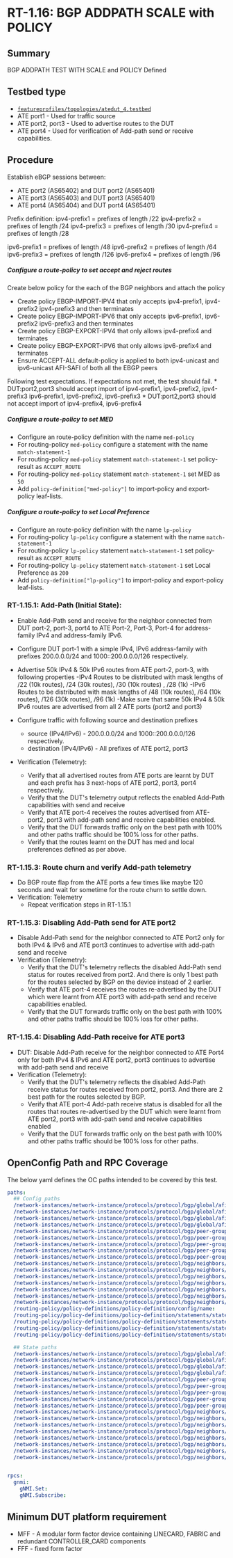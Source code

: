 # RT-1.16: BGP ADDPATH SCALE with POLICY

## Summary

BGP ADDPATH TEST WITH SCALE and POLICY Defined

## Testbed type

  *  [`featureprofiles/topologies/atedut_4.testbed`](https://github.com/openconfig/featureprofiles/blob/main/topologies/atedut_4.testbed)
  * ATE port1 - Used for traffic source
  * ATE port2, port3 - Used to advertise routes to the DUT
  * ATE port4 - Used for verification of Add-path send or receive capabilities.

## Procedure

Establish eBGP sessions between:

*   ATE port2 (AS65402) and DUT port2 (AS65401)
*   ATE port3 (AS65403) and DUT port3 (AS65401)
*   ATE port4 (AS65404) and DUT port4 (AS65401)

Prefix definition:
ipv4-prefix1 = prefixes of length /22
ipv4-prefix2 = prefixes of length /24
ipv4-prefix3 = prefixes of length /30
ipv4-prefix4 = prefixes of length /28

ipv6-prefix1 = prefixes of length /48
ipv6-prefix2 = prefixes of length /64
ipv6-prefix3 = prefixes of length /126
ipv6-prefix4 = prefixes of length /96

##### Configure a route-policy to set accept and reject routes
Create below policy for the each of the BGP neighbors and attach the policy
  * Create policy EBGP-IMPORT-IPV4 that only accepts ipv4-prefix1, ipv4-prefix2
    ipv4-prefix3 and then terminates
  * Create policy EBGP-IMPORT-IPV6 that only accepts ipv6-prefix1, ipv6-prefix2 
    ipv6-prefix3 and then terminates
  * Create policy EBGP-EXPORT-IPV4 that only allows ipv4-prefix4 and terminates
  * Create policy EBGP-EXPORT-IPV6 that only allows ipv6-prefix4 and terminates
  * Ensure ACCEPT-ALL default-policy is applied to both ipv4-unicast and
    ipv6-unicast AFI-SAFI of both all the EBGP peers

Following test expectations. If expectations not met, the test should fail.
    * DUT:port2,port3 should accept import of ipv4-prefix1, ipv4-prefix2, ipv4-prefix3
    ipv6-prefix1, ipv6-prefix2, ipv6-prefix3
    * DUT:port2,port3 should not accept import of ipv4-prefix4, ipv6-prefix4

##### Configure a route-policy to set MED

*   Configure an route-policy definition with the name ```med-policy```
*   For routing-policy ```med-policy``` configure a statement with the name
    ```match-statement-1```
*   For routing-policy ```med-policy``` statement ```match-statement-1```
    set policy-result as ```ACCEPT_ROUTE```
*   For routing-policy ```med-policy``` statement ```match-statement-1```
    set MED as ```50```
*   Add `policy-definition["med-policy"]` to import-policy and export-policy 
    leaf-lists.

##### Configure a route-policy to set Local Preference

*   Configure an route-policy definition with the name ```lp-policy```
*   For routing-policy ```lp-policy``` configure a statement with the name
    ```match-statement-1```
*   For routing-policy ```lp-policy``` statement ```match-statement-1```
    set policy-result as ```ACCEPT_ROUTE```
*   For routing-policy ```lp-policy``` statement ```match-statement-1```
    set Local Preference as ```200```
*   Add `policy-definition["lp-policy"]` to import-policy and export-policy 
    leaf-lists.

### RT-1.15.1: Add-Path (Initial State):

*   Enable Add-Path send and receive for the neighbor connected from DUT port-2,
    port-3, port4 to ATE Port-2, Port-3, Port-4 for address-family IPv4 and
    address-family IPv6.
*   Configure DUT port-1 with a simple IPv4, IPv6 address-family with prefixes
    200.0.0.0/24 and 1000::200.0.0.0/126 respectively.
*   Advertise 50k IPv4 & 50k IPv6 routes from ATE port-2, port-3,
    with following properties
      -IPv4 Routes to be distributed with mask lengths of /22 (10k routes), /24
        (30k routes), /30 (10k routes) , /28 (1k)
      -IPv6 Routes to be distributed with mask lengths of /48 (10k routes), /64
        (10k routes), /126 (30k routes), /96 (1k)
      -Make sure that same 50k IPv4 & 50k IPv6 routes are advertised from all
        2 ATE ports (port2 and port3)
*   Configure traffic with following source and destination prefixes
      - source (IPv4/IPv6) - 200.0.0.0/24 and 1000::200.0.0.0/126 respectively.
      - destination (IPv4/IPv6) - All prefixes of ATE port2, port3

*   Verification (Telemetry):
    *   Verify that all advertised routes from ATE ports are learnt by DUT and
        each prefix has 3 next-hops of ATE port2, port3, port4 respectively.
    *   Verify that the DUT's telemetry output reflects the enabled Add-Path
        capabilities with send and receive
    *   Verify that ATE port-4 receives the routes advertised from ATE-port2,
        port3 with add-path send and receive capabilities enabled.
    *   Verify that the DUT forwards traffic only on the best path with 100%
        and other paths traffic should be 100% loss for other paths.
    *   Verify that the routes learnt on the DUT has med and local preferences 
        defined as per above.


### RT-1.15.3: Route churn and verify Add-path telemetry

*   Do BGP route flap from the ATE ports a few times like maybe 120 seconds and
    wait for sometime for the route churn to settle down.
*   Verification: Telemetry
    *   Repeat verification steps in RT-1.15.1


### RT-1.15.3: Disabling Add-Path send for ATE port2

*   Disable Add-Path send for the neighbor connected to ATE Port2 only
    for both IPv4 & IPv6 and ATE port3 continues to advertise with add-path
    send and receive
*   Verification (Telemetry):
    *   Verify that the DUT's telemetry reflects the disabled Add-Path send
        status for routes received from port2. And there is only 1 best path
        for the routes selected by BGP on the device instead of 2 earlier.
    *   Verify that ATE port-4 receives the routes re-advertised by the DUT
        which were learnt from ATE port3 with add-path send and receive
        capabilities enabled.
    *   Verify that the DUT forwards traffic only on the best path with 100%
        and other paths traffic should be 100% loss for other paths.

### RT-1.15.4: Disabling Add-Path receive for ATE port3

*   DUT: Disable Add-Path receive for the neighbor connected to ATE Port4 only
    for both IPv4 & IPv6 and ATE port2, port3 continues to advertise with add-path
    send and receive
*   Verification (Telemetry):
    *   Verify that the DUT's telemetry reflects the disabled Add-Path receive
        status for routes received from port2, port3. And there are 2 best path
        for the routes selected by BGP.
    *   Verify that ATE port-4 Add-path receive status is disabled for all the
        routes that routes re-advertised by the DUT which were learnt from ATE 
        port2, port3 with add-path send and receive capabilities enabled
    *   Verify that the DUT forwards traffic only on the best path with 100%
        and other paths traffic should be 100% loss for other paths.

## OpenConfig Path and RPC Coverage

The below yaml defines the OC paths intended to be covered by this test.

```yaml
paths:
  ## Config paths
  /network-instances/network-instance/protocols/protocol/bgp/global/afi-safis/afi-safi/add-paths/config/receive:
  /network-instances/network-instance/protocols/protocol/bgp/global/afi-safis/afi-safi/add-paths/config/send:
  /network-instances/network-instance/protocols/protocol/bgp/global/afi-safis/afi-safi/add-paths/config/send-max:
  /network-instances/network-instance/protocols/protocol/bgp/global/afi-safis/afi-safi/ipv4-unicast/config/extended-next-hop-encoding:
  /network-instances/network-instance/protocols/protocol/bgp/peer-groups/peer-group/afi-safis/afi-safi/add-paths/config/receive:
  /network-instances/network-instance/protocols/protocol/bgp/peer-groups/peer-group/afi-safis/afi-safi/add-paths/config/send:
  /network-instances/network-instance/protocols/protocol/bgp/peer-groups/peer-group/afi-safis/afi-safi/add-paths/config/send-max:
  /network-instances/network-instance/protocols/protocol/bgp/peer-groups/peer-group/timers/config/minimum-advertisement-interval:
  /network-instances/network-instance/protocols/protocol/bgp/peer-groups/peer-group/afi-safis/afi-safi/ipv4-unicast/config/extended-next-hop-encoding:
  /network-instances/network-instance/protocols/protocol/bgp/neighbors/neighbor/afi-safis/afi-safi/add-paths/config/receive:
  /network-instances/network-instance/protocols/protocol/bgp/neighbors/neighbor/afi-safis/afi-safi/add-paths/config/send:
  /network-instances/network-instance/protocols/protocol/bgp/neighbors/neighbor/afi-safis/afi-safi/add-paths/config/send-max:
  /network-instances/network-instance/protocols/protocol/bgp/neighbors/neighbor/timers/config/minimum-advertisement-interval:
  /network-instances/network-instance/protocols/protocol/bgp/neighbors/neighbor/afi-safis/afi-safi/ipv4-unicast/config/extended-next-hop-encoding:
  /network-instances/network-instance/protocols/protocol/bgp/neighbors/neighbor/afi-safis/afi-safi/apply-policy/state/import-policy:
  /network-instances/network-instance/protocols/protocol/bgp/neighbors/neighbor/afi-safis/afi-safi/apply-policy/state/export-policy:
  /routing-policy/policy-definitions/policy-definition/config/name:
  /routing-policy/policy-definitions/policy-definition/statements/statement/config/name:
  /routing-policy/policy-definitions/policy-definition/statements/statement/actions/config/policy-result:
  /routing-policy/policy-definitions/policy-definition/statements/statement/actions/bgp-actions/config/set-med:
  /routing-policy/policy-definitions/policy-definition/statements/statement/actions/bgp-actions/config/set-local-pref:

  ## State paths
  /network-instances/network-instance/protocols/protocol/bgp/global/afi-safis/afi-safi/add-paths/state/receive:
  /network-instances/network-instance/protocols/protocol/bgp/global/afi-safis/afi-safi/add-paths/state/send:
  /network-instances/network-instance/protocols/protocol/bgp/global/afi-safis/afi-safi/add-paths/state/send-max:
  /network-instances/network-instance/protocols/protocol/bgp/global/afi-safis/afi-safi/ipv4-unicast/state/extended-next-hop-encoding:
  /network-instances/network-instance/protocols/protocol/bgp/peer-groups/peer-group/afi-safis/afi-safi/add-paths/state/receive:
  /network-instances/network-instance/protocols/protocol/bgp/peer-groups/peer-group/afi-safis/afi-safi/add-paths/state/send:
  /network-instances/network-instance/protocols/protocol/bgp/peer-groups/peer-group/afi-safis/afi-safi/add-paths/state/send-max:
  /network-instances/network-instance/protocols/protocol/bgp/peer-groups/peer-group/timers/state/minimum-advertisement-interval:
  /network-instances/network-instance/protocols/protocol/bgp/peer-groups/peer-group/afi-safis/afi-safi/ipv4-unicast/state/extended-next-hop-encoding:
  /network-instances/network-instance/protocols/protocol/bgp/neighbors/neighbor/afi-safis/afi-safi/add-paths/state/receive:
  /network-instances/network-instance/protocols/protocol/bgp/neighbors/neighbor/afi-safis/afi-safi/add-paths/state/send:
  /network-instances/network-instance/protocols/protocol/bgp/neighbors/neighbor/afi-safis/afi-safi/add-paths/state/send-max:
  /network-instances/network-instance/protocols/protocol/bgp/neighbors/neighbor/timers/state/minimum-advertisement-interval:
  /network-instances/network-instance/protocols/protocol/bgp/neighbors/neighbor/afi-safis/afi-safi/ipv4-unicast/state/extended-next-hop-encoding:
  /network-instances/network-instance/protocols/protocol/bgp/neighbors/neighbor/state/supported-capabilities:
  /network-instances/network-instance/protocols/protocol/bgp/neighbors/neighbor/afi-safis/afi-safi/apply-policy/state/import-policy:
  /network-instances/network-instance/protocols/protocol/bgp/neighbors/neighbor/afi-safis/afi-safi/apply-policy/state/export-policy:


rpcs:
  gnmi:
    gNMI.Set:
    gNMI.Subscribe:
```

## Minimum DUT platform requirement

* MFF - A modular form factor device containing LINECARD, FABRIC and redundant CONTROLLER_CARD components
* FFF - fixed form factor

